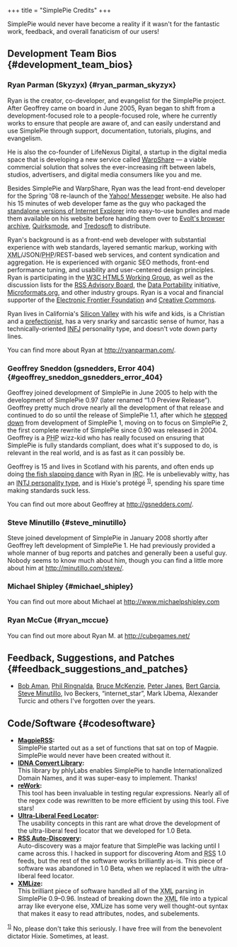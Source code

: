 +++
title = "SimplePie Credits"
+++

SimplePie would never have become a reality if it wasn't for the fantastic work, feedback, and overall fanaticism of our users!

## Development Team Bios {#development_team_bios}

### Ryan Parman (Skyzyx) {#ryan_parman_skyzyx}

Ryan is the creator, co-developer, and evangelist for the SimplePie project. After Geoffrey came on board in June 2005, Ryan began to shift from a development-focused role to a people-focused role, where he currently works to ensure that people are aware of, and can easily understand and use SimplePie through support, documentation, tutorials, plugins, and evangelism.

He is also the co-founder of LifeNexus Digital, a startup in the digital media space that is developing a new service called [WarpShare](http://warpshare.com/) — a viable commercial solution that solves the ever-increasing rift between labels, studios, advertisers, and digital media consumers like you and me.

Besides SimplePie and WarpShare, Ryan was the lead front-end developer for the Spring '08 re-launch of the [Yahoo! Messenger](http://messenger.yahoo.com/) website. He also had his 15 minutes of web developer fame as the guy who packaged the [standalone versions of Internet Explorer](http://en.wikipedia.org/wiki/Internet_explorer#.22Standalone.22_Internet_Explorer) into easy-to-use bundles and made them available on his website before handing them over to [Evolt's browser archive](http://browsers.evolt.org/?ie/32bit/standalone), [Quirksmode](http://www.quirksmode.org/browsers/multipleie.html), and [Tredosoft](http://tredosoft.com/Multiple_IE) to distribute.

Ryan's background is as a front-end web developer with substantial experience with web standards, layered semantic markup, working with <abbr title="Extensible Markup Language">XML</abbr>/JSON/<abbr title="Hypertext Preprocessor">PHP</abbr>/REST-based web services, and content syndication and aggregation. He is experienced with organic SEO methods, front-end performance tuning, and usability and user-centered design principles. Ryan is participating in the [W3C HTML5 Working Group](http://www.w3.org/html/wg/), as well as the discussion lists for the [RSS Advisory Board](http://www.rssboard.org/), the [Data Portability](http://www.dataportability.org/) initiative, [Microformats.org](http://microformats.org/), and other industry groups. Ryan is a vocal and financial supporter of the [Electronic Frontier Foundation](http://eff.org/) and [Creative Commons](http://creativecommons.org/).

Ryan lives in California's [Silicon Valley](http://maps.google.com/?ie=UTF8&ll=37.463959,-121.966095&spn=0.770644,1.661682&z=10) with his wife and kids, is a Christian and a [prefectionist](http://www.thinkgeek.com/tshirts/generic/894a/), has a very snarky and sarcastic sense of humor, has a technically-oriented [INFJ](http://www.typelogic.com/infj.html) personality type, and doesn't vote down party lines.

You can find more about Ryan at <http://ryanparman.com/>.

### Geoffrey Sneddon (gsnedders, Error 404) {#geoffrey_sneddon_gsnedders_error_404}

Geoffrey joined development of SimplePie in June 2005 to help with the development of SimplePie 0.97 (later renamed “1.0 Preview Release”). Geoffrey pretty much drove nearly all the development of that release and continued to do so until the release of SimplePie 1.1, after which he [stepped down](/blog/2007/12/28/byepie/ "http://simplepie.org/blog/2007/12/28/byepie/") from development of SimplePie 1, moving on to focus on SimplePie 2, the first complete rewrite of SimplePie since 0.90 was released in 2004. Geoffrey is a <abbr title="Hypertext Preprocessor">PHP</abbr> wizz-kid who has really focused on ensuring that SimplePie is fully standards compliant, does what it's supposed to do, is relevant in the real world, and is as fast as it can possibly be.

Geoffrey is 15 and lives in Scotland with his parents, and often ends up doing [the fish slapping dance](http://en.wikipedia.org/wiki/The_Fish_slapping_dance) with Ryan in <abbr title="Internet Relay Chat">IRC</abbr>. He is unbelievably witty, has an [INTJ personality type](http://www.typelogic.com/intj.html), and is Hixie's protégé <sup><a href="#fn__1" id="fnt__1" class="fn_top">1)</a></sup>, spending his spare time making standards suck less.

You can find out more about Geoffrey at <http://gsnedders.com/>.

### Steve Minutillo {#steve_minutillo}

Steve joined development of SimplePie in January 2008 shortly after Geoffrey left development of SimplePie 1. He had previously provided a whole manner of bug reports and patches and generally been a useful guy. Nobody seems to know much about him, though you can find a little more about him at <http://minutillo.com/steve/>.

### Michael Shipley {#michael_shipley}

You can find out more about Michael at <http://www.michaelpshipley.com>

### Ryan McCue {#ryan_mccue}

You can find out more about Ryan M. at <http://cubegames.net/>

## Feedback, Suggestions, and Patches {#feedback_suggestions_and_patches}

- [Bob Aman](http://sporkmonger.com/articles/2006/02/27/directory-of-feed-parsers), [Phil Ringnalda](http://weblog.philringnalda.com/2006/01/09/another-google-loser-heard-from#comments), [Bruce McKenzie](http://www.bioneural.net/), [Peter Janes](http://peterjanes.ca/), [Bert Garcia](http://hcgtv.com/), [Steve Minutillo](http://minutillo.com/steve/), Ivo Beckers, “internet_star”, Mark IJbema, Alexander Turcic and others I've forgotten over the years.

## Code/Software {#codesoftware}

- **[MagpieRSS](http://magpierss.sf.net/):**  
  SimplePie started out as a set of functions that sat on top of Magpie. SimplePie would never have been created without it.
- **[IDNA Convert Library](http://phlymail.de/en/downloads/idna/download/):**  
  This library by phlyLabs enables SimplePie to handle Internationalized Domain Names, and it was super-easy to implement. Thanks!
- **[reWork](http://osteele.com/tools/rework/):**  
  This tool has been invaluable in testing regular expressions. Nearly all of the regex code was rewritten to be more efficient by using this tool. Five stars!
- **[Ultra-Liberal Feed Locator](http://diveintomark.org/archives/2002/08/15/ultraliberal_rss_locator):**  
  The usability concepts in this rant are what drove the development of the ultra-liberal feed locator that we developed for 1.0 Beta.
- **[RSS Auto-Discovery](http://keithdevens.com/weblog/archive/2002/Jun/03/RSSAuto-DiscoveryPHP):**  
  Auto-discovery was a major feature that SimplePie was lacking until I came across this. I hacked in support for discovering Atom and <abbr title="Rich Site Summary">RSS</abbr> 1.0 feeds, but the rest of the software works brilliantly as-is. This piece of software was abandoned in 1.0 Beta, when we replaced it with the ultra-liberal feed locator.
- **[XMLize](http://www.hansanderson.com/php/xml/):**  
  This brilliant piece of software handled all of the <abbr title="Extensible Markup Language">XML</abbr> parsing in SimplePie 0.9–0.96. Instead of breaking down the <abbr title="Extensible Markup Language">XML</abbr> file into a typical array like everyone else, XMLize has some very well thought-out syntax that makes it easy to read attributes, nodes, and subelements.

<div class="footnotes">

<div class="fn">

<sup><a href="#fnt__1" id="fn__1" class="fn_bot">1)</a></sup> No, please don't take this seriously. I have free will from the benevolent dictator Hixie. Sometimes, at least.

</div>

</div>
